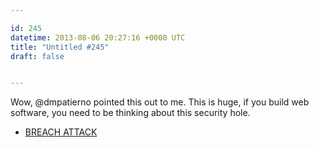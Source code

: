 ```yaml
---

id: 245
datetime: 2013-08-06 20:27:16 +0000 UTC
title: "Untitled #245"
draft: false


---
```


Wow, @dmpatierno pointed this out to me. This is huge, if you build web software, you need to be thinking about this security hole. 

 
 * [BREACH ATTACK](http://breachattack.com/)



